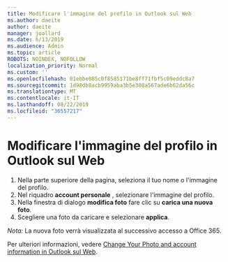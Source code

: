 ```yaml
---
title: Modificare l'immagine del profilo in Outlook sul Web
ms.author: daeite
author: daeite
manager: joallard
ms.date: 6/13/2019
ms.audience: Admin
ms.topic: article
ROBOTS: NOINDEX, NOFOLLOW
localization_priority: Normal
ms.custom: ''
ms.openlocfilehash: 01ebbe085c0f8585171be8ff71fbf5c09eddc8a7
ms.sourcegitcommit: 1d98db8acb9959aba3b5e308a567ade6b62da56c
ms.translationtype: MT
ms.contentlocale: it-IT
ms.lasthandoff: 08/22/2019
ms.locfileid: "36557217"
---
```

# <a name="change-your-profile-picture-in-outlook-on-the-web"></a>Modificare l'immagine del profilo in Outlook sul Web

1. Nella parte superiore della pagina, seleziona il tuo nome o l'immagine del profilo.
1. Nel riquadro **account personale** , selezionare l'immagine del profilo.
1. Nella finestra di dialogo **modifica foto** fare clic su **carica una nuova foto**.
1. Scegliere una foto da caricare e selezionare **applica**.

*Nota:* La nuova foto verrà visualizzata al successivo accesso a Office 365.

Per ulteriori informazioni, vedere [Change Your Photo and account information in Outlook sul Web](https://support.office.com/article/b2dbb289-851d-4bed-93c3-3e136f5659ec).